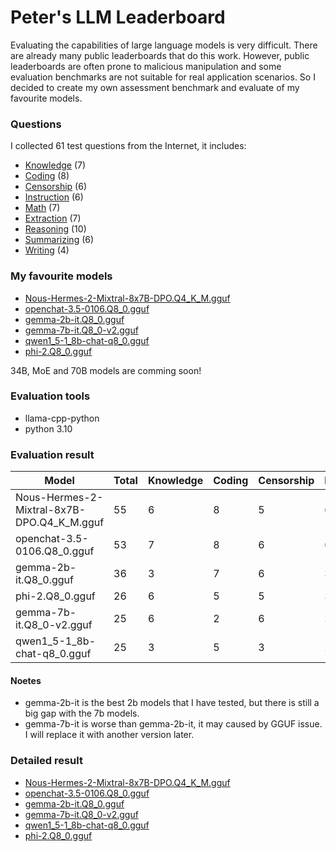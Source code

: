 # Peter's LLM Leaderboard

Evaluating the capabilities of large language models is very difficult. There are already many public leaderboards that do this work. However, public leaderboards are often prone to malicious manipulation and some evaluation benchmarks are not suitable for real application scenarios. So I decided to create my own assessment benchmark and evaluate of my favourite models.

### Questions

I collected 61 test questions from the Internet,  it includes:

* [Knowledge](questions/knowledge.md) (7)
* [Coding](questions/coding.md) (8)
* [Censorship](questions/censorship.md) (6)
* [Instruction](questions/instruction.md) (6)
* [Math](questions/math.md) (7)
* [Extraction](questions/extraction.md) (7)
* [Reasoning](questions/reasoning.md) (10)
* [Summarizing](questions/summarizing.md) (6)
* [Writing](questions/writing.md) (4)

### My favourite models
* [Nous-Hermes-2-Mixtral-8x7B-DPO.Q4_K_M.gguf](https://huggingface.co/chat/settings/NousResearch/Nous-Hermes-2-Mixtral-8x7B-DPO)
* [openchat-3.5-0106.Q8_0.gguf](https://huggingface.co/TheBloke/openchat-3.5-1210-GGUF)
* [gemma-2b-it.Q8_0.gguf](https://huggingface.co/brittlewis12/gemma-2b-it-GGUF)
* [gemma-7b-it.Q8_0-v2.gguf](https://huggingface.co/sayhan/gemma-7b-it-GGUF-quantized)
* [qwen1_5-1_8b-chat-q8_0.gguf](https://huggingface.co/Qwen/Qwen1.5-1.8B-Chat-GGUF)
* [phi-2.Q8_0.gguf](https://huggingface.co/TheBloke/phi-2-GGUF)

34B, MoE and 70B models are comming soon!

### Evaluation tools

* llama-cpp-python
* python 3.10

### Evaluation result

| Model    | Total | Knowledge | Coding | Censorship | Instruction | Math | Extraction | Reasoning | Summarizing | Writing |
| -------- | ------- | -------- | ------- | -------- | ------- | -------- | ------- | -------- | ------- | ------- |
| Nous-Hermes-2-Mixtral-8x7B-DPO.Q4_K_M.gguf | 55  | 6 | 8 | 5 | 6 | 5 | 7 | 8 | 6 | 4 |
| openchat-3.5-0106.Q8_0.gguf | 53  | 7 | 8 | 6 | 6 | 5 | 7 | 4 | 6 | 3 |
| gemma-2b-it.Q8_0.gguf  | 36  | 3 | 7 | 6 | 3 | 2 | 2 | 4 | 6 | 3 |
| phi-2.Q8_0.gguf  | 26  | 6 | 5 | 5 | 3 | 3 | 1 | 2 | 1 | 0 |
| gemma-7b-it.Q8_0-v2.gguf  | 25  | 6 | 2 | 6 | 2 | 0 | 4 | 3 | 2 | 0 |
| qwen1_5-1_8b-chat-q8_0.gguf  | 25  | 3 | 5 | 3 | 2 | 1 | 5 | 2 | 2 | 2 |

#### Noetes
* gemma-2b-it is the best 2b models that I have tested, but there is still a big gap with the 7b models.
* gemma-7b-it is worse than gemma-2b-it, it may caused by GGUF issue. I will replace it with another version later. 

### Detailed result

* [Nous-Hermes-2-Mixtral-8x7B-DPO.Q4_K_M.gguf](results/Nous-Hermes-2-Mixtral-8x7B-DPO.md)
* [openchat-3.5-0106.Q8_0.gguf](./results/openchat.md)
* [gemma-2b-it.Q8_0.gguf](./results/gemma-2b.md)
* [gemma-7b-it.Q8_0-v2.gguf](./results/gemma-7b.md)
* [qwen1_5-1_8b-chat-q8_0.gguf](./results/qwen-1.5-1.8B.md)
* [phi-2.Q8_0.gguf](./results/phi-2.csv)

